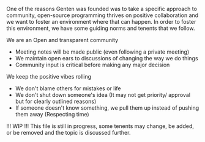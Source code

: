 One of the reasons Genten was founded was to take a specific approach to community, open-source programming thrives on positive collaboration and we want to foster an environment where that can happen. In order to foster this environment, we have some guiding norms and tenents that we follow.

We are an Open and transparent community
* Meeting notes will be made public (even following a private meeting)
* We maintain open ears to discussions of changing the way we do things
* Community input is critical before making any major decision

We keep the positive vibes rolling
* We don't blame others for mistakes or life
* We don't shut down someone's idea (It may not get priority/ approval but for clearly outlined reasons)
* If someone doesn't know something, we pull them up instead of pushing them away (Respecting time)

!!! WIP !!!
This file is still in progress, some tenents may change, be added, or be removed and the topic is discussed further.